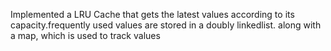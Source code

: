 Implemented a LRU Cache that gets the latest values according to its capacity.frequently used values are stored in a doubly linkedlist. along with a map, which is used to track values
